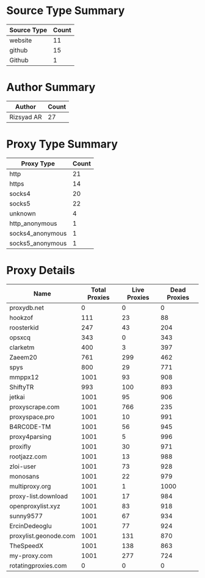 # Source Type Summary

| Source Type | Count |
|-------------|-------|
| website | 11 |
| github | 15 |
| Github | 1 |


# Author Summary

| Author | Count |
|--------|-------|
| Rizsyad AR | 27 |


# Proxy Type Summary

| Proxy Type | Count |
|------------|-------|
| http | 21 |
| https | 14 |
| socks4 | 20 |
| socks5 | 22 |
| unknown | 4 |
| http_anonymous | 1 |
| socks4_anonymous | 1 |
| socks5_anonymous | 1 |


# Proxy Details

| Name | Total Proxies | Live Proxies | Dead Proxies |
|------|---------------|--------------|---------------|
| proxydb.net | 0 | 0 | 0 |
| hookzof | 111 | 23 | 88 |
| roosterkid | 247 | 43 | 204 |
| opsxcq | 343 | 0 | 343 |
| clarketm | 400 | 3 | 397 |
| Zaeem20 | 761 | 299 | 462 |
| spys | 800 | 29 | 771 |
| mmppx12 | 1001 | 93 | 908 |
| ShiftyTR | 993 | 100 | 893 |
| jetkai | 1001 | 95 | 906 |
| proxyscrape.com | 1001 | 766 | 235 |
| proxyspace.pro | 1001 | 10 | 991 |
| B4RC0DE-TM | 1001 | 56 | 945 |
| proxy4parsing | 1001 | 5 | 996 |
| proxifly | 1001 | 30 | 971 |
| rootjazz.com | 1001 | 13 | 988 |
| zloi-user | 1001 | 73 | 928 |
| monosans | 1001 | 22 | 979 |
| multiproxy.org | 1001 | 1 | 1000 |
| proxy-list.download | 1001 | 17 | 984 |
| openproxylist.xyz | 1001 | 83 | 918 |
| sunny9577 | 1001 | 67 | 934 |
| ErcinDedeoglu | 1001 | 77 | 924 |
| proxylist.geonode.com | 1001 | 131 | 870 |
| TheSpeedX | 1001 | 138 | 863 |
| my-proxy.com | 1001 | 277 | 724 |
| rotatingproxies.com | 0 | 0 | 0 |
